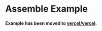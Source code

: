 # Assemble Example

#### Example has been moved to [vercel/vercel](https://github.com/vercel/vercel/tree/master/examples/assemble).
